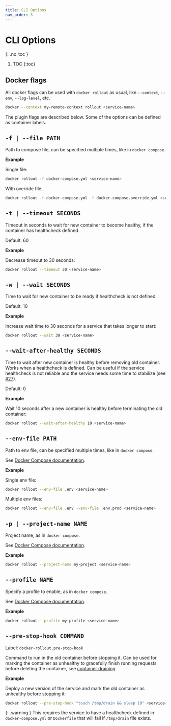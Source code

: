 ```yaml
---
title: CLI Options
nav_order: 3
---
```


# CLI Options
{: .no_toc }

1. TOC
{:toc}


## Docker flags

All docker flags can be used with `docker rollout` as usual, like `--context`, `--env`, `--log-level`, etc.

```bash
docker --context my-remote-context rollout <service-name>
```

The plugin flags are described below. Some of the options can be defined as container labels.

## `-f | --file PATH`

Path to compose file, can be specified multiple times, like in `docker compose`.

**Example**

Single file:

```bash
docker rollout -f docker-compose.yml <service-name>
```

With override file:

```bash
docker rollout -f docker-compose.yml -f docker-compose.override.yml <service-name>
```

## `-t | --timeout SECONDS`

Timeout in seconds to wait for new container to become healthy, if the container has healthcheck defined.

Default: 60

**Example**

Decrease timeout to 30 seconds:

```bash
docker rollout --timeout 30 <service-name>
```

## `-w | --wait SECONDS`

Time to wait for new container to be ready if healthcheck is not defined.

Default: 10

**Example**

Increase wait time to 30 seconds for a service that takes longer to start:

```bash
docker rollout --wait 30 <service-name>
```

## `--wait-after-healthy SECONDS`

Time to wait after new container is healthy before removing old container. Works when a healthcheck is defined. Can be useful if the service healthcheck is not reliable and the service needs some time to stabilize (see [#27](https://github.com/wowu/docker-rollout/issues/27)).

Default: 0

**Example**

Wait 10 seconds after a new container is healthy before terminating the old container:

```bash
docker rollout --wait-after-healthy 10 <service-name>
```

## `--env-file PATH`

Path to env file, can be specified multiple times, like in `docker compose`.

See [Docker Compose documentation](https://docs.docker.com/reference/cli/docker/compose/).

**Example**

Single env file:

```bash
docker rollout --env-file .env <service-name>
```

Multiple env files:

```bash
docker rollout --env-file .env --env-file .env.prod <service-name>
```

## `-p | --project-name NAME`

Project name, as in `docker compose`.

See [Docker Compose documentation](https://docs.docker.com/compose/how-tos/project-name/).

**Example**

```bash
docker rollout --project-name my-project <service-name>
```

## `--profile NAME`

Specify a profile to enable, as in `docker compose`.

See [Docker Compose documentation](https://docs.docker.com/compose/how-tos/profiles/#start-specific-profiles).

**Example**

```bash
docker rollout --profile my-profile <service-name>
```

## `--pre-stop-hook COMMAND`

Label: `docker-rollout.pre-stop-hook`

Command to run in the old container before stopping it. Can be used for marking the container as unhealthy to gracefully finish running requests before deleting the container, see [container draining](container-draining).

**Example**

Deploy a new version of the service and mark the old container as unhealthy before stopping it:

```bash
docker rollout --pre-stop-hook "touch /tmp/drain && sleep 10" <service-name>
```

{: .warning }
This requires the service to have a healthcheck defined in `docker-compose.yml` or `Dockerfile` that will fail if `/tmp/drain` file exists.

